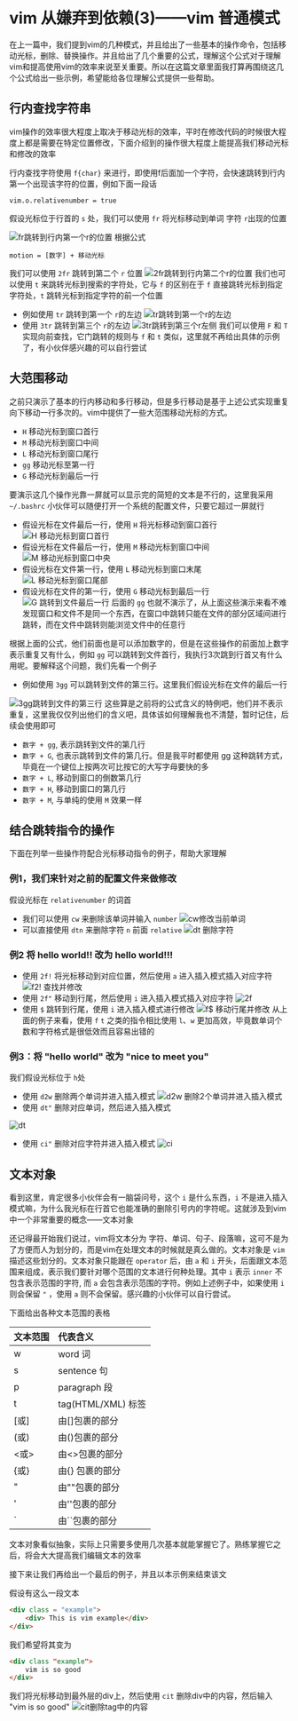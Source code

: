 # vim 从嫌弃到依赖(3)——vim 普通模式

在上一篇中，我们提到vim的几种模式，并且给出了一些基本的操作命令，包括移动光标，删除、替换操作。并且给出了几个重要的公式，理解这个公式对于理解vim和提高使用vim的效率来说至关重要。所以在这篇文章里面我打算再围绕这几个公式给出一些示例，希望能给各位理解公式提供一些帮助。

## 行内查找字符串

vim操作的效率很大程度上取决于移动光标的效率，平时在修改代码的时候很大程度上都是需要在特定位置修改，下面介绍到的操作很大程度上能提高我们移动光标和修改的效率

行内查找字符使用 `f{char}` 来进行，即使用f后面加一个字符，会快速跳转到行内第一个出现该字符的位置，例如下面一段话

```
vim.o.relativenumber = true
```

假设光标位于行首的 `s` 处，我们可以使用 `fr` 将光标移动到单词 字符 `r`出现的位置

![fr跳转到行内第一个r的位置](./image/3/1.gif)
根据公式

```
motion = [数字] + 移动光标
```

我们可以使用 `2fr` 跳转到第二个 `r` 位置
![2fr跳转到行内第二个r的位置](./image/3/2.gif)
我们也可以使用 `t` 来跳转光标到搜索的字符处，它与 `f` 的区别在于 `f` 直接跳转光标到指定字符处，`t` 跳转光标到指定字符的前一个位置

- 例如使用 `tr` 跳转到第一个 `r`的左边
  ![tr跳转到第一个r的左边](./image/3/3.gif)
- 使用 `3tr` 跳转到第三个 `r`的左边
  ![3tr跳转到第三个r左侧](./image/3/4.gif)
  我们可以使用 `F` 和 `T` 实现向前查找，它门跳转的规则与 `f` 和 `t` 类似，这里就不再给出具体的示例了，有小伙伴感兴趣的可以自行尝试

## 大范围移动

之前只演示了基本的行内移动和多行移动，但是多行移动是基于上述公式实现重复向下移动一行多次的。vim中提供了一些大范围移动光标的方式。

- `H` 移动光标到窗口首行
- `M` 移动光标到窗口中间
- `L` 移动光标到窗口尾行
- `gg` 移动光标至第一行
- `G` 移动光标到最后一行

要演示这几个操作光靠一屏就可以显示完的简短的文本是不行的，这里我采用 `~/.bashrc` 小伙伴可以随便打开一个系统的配置文件，只要它超过一屏就行

- 假设光标在文件最后一行，使用 `H` 将光标移动到窗口首行
  ![H 移动光标到窗口首行](./image/3/5.gif)
- 假设光标在文件最后一行，使用 `M` 移动光标到窗口中间
  ![M 移动光标到窗口中央](./image/3/6.gif)
- 假设光标在文件第一行，使用 `L` 移动光标到窗口末尾
  ![L 移动光标到窗口尾部](./image/3/7.gif)
- 假设光标在文件的第一行，使用 `G` 移动光标到最后一行
  ![G 跳转到文件最后一行](./image/3/8.gif)
  后面的 `gg` 也就不演示了，从上面这些演示来看不难发现窗口和文件不是同一个东西，在窗口中跳转只能在文件的部分区域间进行跳转，而在文件中跳转则能浏览文件中的任意行

根据上面的公式，他们前面也是可以添加数字的，但是在这些操作的前面加上数字表示重复又有什么，例如 `gg` 可以跳转到文件首行，我执行3次跳到行首又有什么用呢。要解释这个问题，我们先看一个例子

- 例如使用 `3gg` 可以跳转到文件的第三行。这里我们假设光标在文件的最后一行

![3gg跳转到文件的第三行](./image/3/9.gif)
这些算是之前将的公式含义的特例吧，他们并不表示重复，这里我仅仅列出他们的含义吧，具体该如何理解我也不清楚，暂时记住，后续会使用即可

- `数字 + gg`, 表示跳转到文件的第几行
- `数字 + G`, 也表示跳转到文件的第几行。但是我平时都使用 gg 这种跳转方式，毕竟在一个键位上按两次可比按它的大写字母要快的多
- `数字 + L`, 移动到窗口的倒数第几行
- `数字 + H`, 移动到窗口的第几行
- `数字 + M`, 与单纯的使用 `M` 效果一样

## 结合跳转指令的操作

下面在列举一些操作符配合光标移动指令的例子，帮助大家理解

### 例1，我们来针对之前的配置文件来做修改

假设光标在 `relativenumber` 的词首

- 我们可以使用 `cw` 来删除该单词并输入 `number`
  ![cw修改当前单词](./image/3/10.gif)
- 可以直接使用 `dtn` 来删除字符 `n` 前面 `relative`
  ![dt 删除字符](./image/3/11.gif)

### 例2 将 hello world!! 改为 hello world!!!

- 使用 `2f!` 将光标移动到对应位置，然后使用 `a` 进入插入模式插入对应字符
  ![f2! 查找并修改](./image/3/12.gif)
- 使用 `2f"` 移动到行尾，然后使用 `i` 进入插入模式插入对应字符
  ![2f](./image/3/13.gif)
- 使用 `$` 跳转到行尾，使用 `i` 进入插入模式进行修改
  ![f$ 移动行尾并修改](./image/3/14.gif)
  从上面的例子来看，使用 `f` `t` 之类的指令相比使用 `l`、`w` 更加高效，毕竟数单词个数和字符格式是很低效而且容易出错的

### 例3：将 "hello world" 改为 "nice to meet you"

我们假设光标位于 `h`处

- 使用 `d2w` 删除两个单词并进入插入模式
  ![d2w 删除2个单词并进入插入模式](./image/3/15.gif)
- 使用 `dt"` 删除对应单词，然后进入插入模式

![dt](./image/3/16.gif)

- 使用 `ci"` 删除对应字符并进入插入模式
  ![ci](./image/3/17.gif)

## 文本对象

看到这里，肯定很多小伙伴会有一脑袋问号，这个 `i` 是什么东西，`i` 不是进入插入模式嘛，为什么我光标在行首它也能准确的删除引号内的字符呢。这就涉及到vim中一个非常重要的概念——文本对象

还记得最开始我们说过，vim将文本分为 字符、单词、句子、段落嘛，这可不是为了方便而人为划分的，而是vim在处理文本的时候就是真么做的。文本对象是 `vim` 描述这些划分的。文本对象只能跟在 `operator` 后，由 `a` 和 `i` 开头，后面跟文本范围来组成，表示我们要针对哪个范围的文本进行何种处理。其中 `i` 表示 `inner` 不包含表示范围的字符, 而 `a` 会包含表示范围的字符。例如上述例子中，如果使用 `i` 则会保留 `"` ，使用 `a` 则不会保留。感兴趣的小伙伴可以自行尝试。

下面给出各种文本范围的表格

| 文本范围 | 代表含义           |
| :------- | :----------------- |
| w        | word 词            |
| s        | sentence 句        |
| p        | paragraph 段       |
| t        | tag(HTML/XML) 标签 |
| [或]     | 由[]包裹的部分     |
| (或)     | 由()包裹的部分     |
| <或>     | 由<>包裹的部分     |
| {或}     | 由{} 包裹的部分    |
| "        | 由""包裹的部分     |
| '        | 由''包裹的部分     |
| \`       | 由\`\`包裹的部分   |

文本对象看似抽象，实际上只需要多使用几次基本就能掌握它了。熟练掌握它之后，将会大大提高我们编辑文本的效率

接下来让我们再给出一个最后的例子，并且以本示例来结束该文

假设有这么一段文本

```html
<div class = "example">
	<div> This is vim example</div>
</div>
```

我们希望将其变为

```html
<div class "example">
	vim is so good
</div>
```

我们将光标移动到最外层的div上，然后使用 `cit` 删除div中的内容，然后输入 "vim is so good"
![cit删除tag中的内容](./image/3/18.gif)
